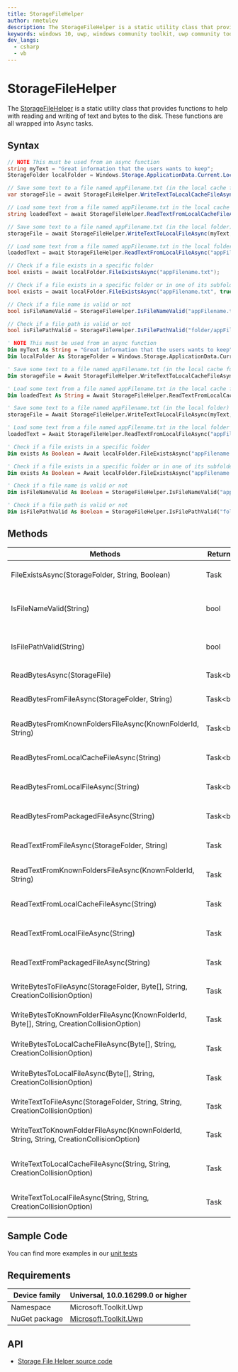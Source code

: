 ```yaml
---
title: StorageFileHelper
author: nmetulev
description: The StorageFileHelper is a static utility class that provides functions to help with reading and writing of text and bytes to the disk.  These functions are all wrapped into Async tasks.
keywords: windows 10, uwp, windows community toolkit, uwp community toolkit, uwp toolkit, StorageFileHelper
dev_langs:
  - csharp
  - vb
---
```


# StorageFileHelper

The [StorageFileHelper](https://docs.microsoft.com/dotnet/api/microsoft.toolkit.uwp.helpers.storagefilehelper) is a static utility class that provides functions to help with reading and writing of text and bytes to the disk.  These functions are all wrapped into Async tasks.

## Syntax

```csharp
// NOTE This must be used from an async function
string myText = "Great information that the users wants to keep";
StorageFolder localFolder = Windows.Storage.ApplicationData.Current.LocalFolder;

// Save some text to a file named appFilename.txt (in the local cache folder)
var storageFile = await StorageFileHelper.WriteTextToLocalCacheFileAsync(myText, "appFilename.txt");

// Load some text from a file named appFilename.txt in the local cache folder	
string loadedText = await StorageFileHelper.ReadTextFromLocalCacheFileAsync("appFilename.txt");

// Save some text to a file named appFilename.txt (in the local folder)
storageFile = await StorageFileHelper.WriteTextToLocalFileAsync(myText, "appFilename.txt");

// Load some text from a file named appFilename.txt in the local folder	
loadedText = await StorageFileHelper.ReadTextFromLocalFileAsync("appFilename.txt");

// Check if a file exists in a specific folder
bool exists = await localFolder.FileExistsAsync("appFilename.txt");

// Check if a file exists in a specific folder or in one of its subfolders
bool exists = await localFolder.FileExistsAsync("appFilename.txt", true);

// Check if a file name is valid or not
bool isFileNameValid = StorageFileHelper.IsFileNameValid("appFilename.txt");

// Check if a file path is valid or not
bool isFilePathValid = StorageFileHelper.IsFilePathValid("folder/appFilename.txt");
```
```vb
' NOTE This must be used from an async function
Dim myText As String = "Great information that the users wants to keep"
Dim localFolder As StorageFolder = Windows.Storage.ApplicationData.Current.LocalFolder

' Save some text to a file named appFilename.txt (in the local cache folder)
Dim storageFile = Await StorageFileHelper.WriteTextToLocalCacheFileAsync(myText, "appFilename.txt")

' Load some text from a file named appFilename.txt in the local cache folder	
Dim loadedText As String = Await StorageFileHelper.ReadTextFromLocalCacheFileAsync("appFilename.txt")

' Save some text to a file named appFilename.txt (in the local folder)
storageFile = Await StorageFileHelper.WriteTextToLocalFileAsync(myText, "appFilename.txt")

' Load some text from a file named appFilename.txt in the local folder	
loadedText = Await StorageFileHelper.ReadTextFromLocalFileAsync("appFilename.txt")

' Check if a file exists in a specific folder
Dim exists As Boolean = Await localFolder.FileExistsAsync("appFilename.txt")

' Check if a file exists in a specific folder or in one of its subfolders
Dim exists As Boolean = Await localFolder.FileExistsAsync("appFilename.txt", True)

' Check if a file name is valid or not
Dim isFileNameValid As Boolean = StorageFileHelper.IsFileNameValid("appFilename.txt")

' Check if a file path is valid or not
Dim isFilePathValid As Boolean = StorageFileHelper.IsFilePathValid("folder/appFilename.txt")
```

## Methods

|                                         Methods                                          |    Return Type    |                                        Description                                         |
|------------------------------------------------------------------------------------------|-------------------|--------------------------------------------------------------------------------------------|
|                     FileExistsAsync(StorageFolder, String, Boolean)                      |    Task<bool>     |            Gets a value indicating whether a file exists in the current folder             |
|                                 IsFileNameValid(String)                                  |       bool        |   Gets a value indicating whether a filename is correct or not using the Storage feature   |
|                                 IsFilePathValid(String)                                  |       bool        |  Gets a value indicating whether a file path is correct or not using the Storage feature   |
|                               ReadBytesAsync(StorageFile)                                |   Task<byte[]>    |                        Gets an array of bytes from a `StorageFile`                         |
|                      ReadBytesFromFileAsync(StorageFolder, String)                       |   Task<byte[]>    |      Gets an array of bytes from a `StorageFile` located in the given `StorageFolder`      |
|                ReadBytesFromKnownFoldersFileAsync(KnownFolderId, String)                 |   Task<byte[]>    |         Gets an array of bytes from a `StorageFile` located in a well known folder         |
|                         ReadBytesFromLocalCacheFileAsync(String)                         |   Task<byte[]>    | Gets an array of bytes from a `StorageFile` located in the application local cache folder  |
|                           ReadBytesFromLocalFileAsync(String)                            |   Task<byte[]>    |    Gets an array of bytes from a `StorageFile` located in the application local folder     |
|                          ReadBytesFromPackagedFileAsync(String)                          |   Task<byte[]>    | Gets an array of bytes from a `StorageFile` located in the application installation folder |
|                       ReadTextFromFileAsync(StorageFolder, String)                       |   Task<string>    |       Gets a string value from a `StorageFile` located in the given `StorageFolder`        |
|                 ReadTextFromKnownFoldersFileAsync(KnownFolderId, String)                 |   Task<string>    |          Gets a string value from a `StorageFile` located in a well known folder           |
|                         ReadTextFromLocalCacheFileAsync(String)                          |   Task<string>    |   Gets a string value from a `StorageFile` located in the application local cache folder   |
|                            ReadTextFromLocalFileAsync(String)                            |   Task<string>    |      Gets a string value from a `StorageFile` located in the application local folder      |
|                          ReadTextFromPackagedFileAsync(String)                           |   Task<string>    |  Gets a string value from a `StorageFile` located in the application installation folder   |
|      WriteBytesToFileAsync(StorageFolder, Byte[], String, CreationCollisionOption)       | Task<StorageFile> |          Saves an array of bytes to a `StorageFile` in the given `StorageFolder`           |
| WriteBytesToKnownFolderFileAsync(KnownFolderId, Byte[], String, CreationCollisionOption) | Task<StorageFile> |              Saves an array of bytes to a `StorageFile` to well known folder               |
|         WriteBytesToLocalCacheFileAsync(Byte[], String, CreationCollisionOption)         | Task<StorageFile> |        Saves an array of bytes to a `StorageFile` to application local cache folder        |
|           WriteBytesToLocalFileAsync(Byte[], String, CreationCollisionOption)            | Task<StorageFile> |           Saves an array of bytes to a `StorageFile` to application local folder           |
|       WriteTextToFileAsync(StorageFolder, String, String, CreationCollisionOption)       | Task<StorageFile> |            Saves a string value to a `StorageFile` in the given `StorageFolder`            |
| WriteTextToKnownFolderFileAsync(KnownFolderId, String, String, CreationCollisionOption)  | Task<StorageFile> |         Saves a string value to a Windows.Storage.StorageFile in well known folder         |
|         WriteTextToLocalCacheFileAsync(String, String, CreationCollisionOption)          | Task<StorageFile> |  Saves a string value to a Windows.Storage.StorageFile in application local cache folder   |
|            WriteTextToLocalFileAsync(String, String, CreationCollisionOption)            | Task<StorageFile> |     Saves a string value to a Windows.Storage.StorageFile in application local folder      |

## Sample Code

You can find more examples in our [unit tests](https://github.com/Microsoft/WindowsCommunityToolkit//blob/master/UnitTests/UnitTests.UWP/Helpers/Test_StorageFileHelper.cs)

## Requirements

| Device family | Universal, 10.0.16299.0 or higher |
| --- | --- |
| Namespace | Microsoft.Toolkit.Uwp |
| NuGet package | [Microsoft.Toolkit.Uwp](https://www.nuget.org/packages/Microsoft.Toolkit.Uwp/) |

## API

* [Storage File Helper source code](https://github.com/Microsoft/WindowsCommunityToolkit//blob/master/Microsoft.Toolkit.Uwp/Helpers/StorageFileHelper.cs)
